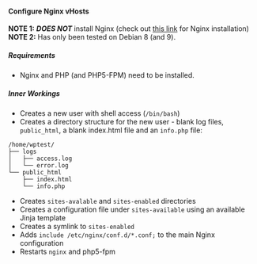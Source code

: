 #### Configure Nginx vHosts  
  
**NOTE 1:**  ***DOES NOT*** install Nginx (check out [this link](https://github.com/rn4ir/easy-saltstates/tree/master/nginx) for Nginx installation)  
**NOTE 2:**  Has only been tested on Debian 8 (and 9).
  
##### Requirements
  
- Nginx and PHP (and PHP5-FPM) need to be installed.
  
##### Inner Workings

- Creates a new user with shell access (`/bin/bash`)
- Creates a directory structure for the new user - blank log files, `public_html`, a blank index.html file and an `info.php` file:
```
/home/wptest/
├── logs
│   ├── access.log
│   └── error.log
└── public_html
    ├── index.html
    └── info.php
```
- Creates `sites-avalable` and `sites-enabled` directories
- Creates a configuration file under `sites-available` using an available Jinja template
- Creates a symlink to `sites-enabled`
- Adds `include /etc/nginx/conf.d/*.conf;` to the main Nginx configuration
- Restarts `nginx` and php5-fpm  
